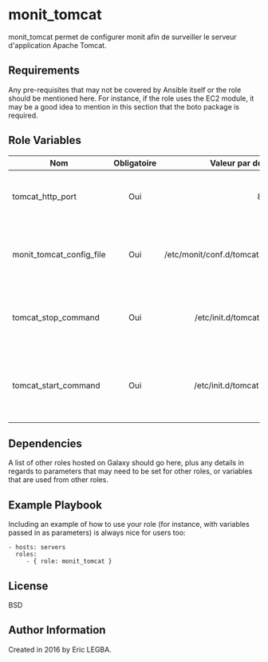 monit_tomcat
=========

monit_tomcat permet de configurer monit afin de surveiller le serveur d'application Apache Tomcat.

Requirements
------------

Any pre-requisites that may not be covered by Ansible itself or the role should be mentioned here. For instance, if the role uses the EC2 module, it may be a good idea to mention in this section that the boto package is required.

Role Variables
--------------

| Nom	        | Obligatoire	| Valeur par défaut  | Valeur utilisée	| Description|
| ------------- |:-------------:| ------------------:|:--------:|:-----------|
|tomcat_http_port| Oui|8080|8080|Port d'écoute du serveur Apache Tomcat.|
|monit_tomcat_config_file|Oui|/etc/monit/conf.d/tomcat.conf|/etc/monit/conf.d/tomcat.conf|Fichier de configuration du serveur Apache Tomcat à surveiller.|
|tomcat_stop_command|Oui|/etc/init.d/tomcat stop|/usr/sbin/service tomcat stop|La commande pour stopper le serveur Apache Tomcat.|
|tomcat_start_command|Oui|/etc/init.d/tomcat start|/usr/sbin/service tomcat start|La commande pour démarrer le serveur Apache Tomcat.|


Dependencies
------------

A list of other roles hosted on Galaxy should go here, plus any details in regards to parameters that may need to be set for other roles, or variables that are used from other roles.

Example Playbook
----------------

Including an example of how to use your role (for instance, with variables passed in as parameters) is always nice for users too:

    - hosts: servers
      roles:
         - { role: monit_tomcat }

License
-------

BSD

Author Information
------------------

Created in 2016 by Eric LEGBA.
